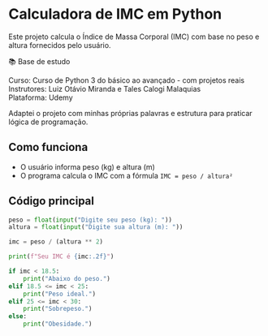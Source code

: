 # Calculadora de IMC em Python

Este projeto calcula o Índice de Massa Corporal (IMC) com base no peso e altura fornecidos pelo usuário.

📚 Base de estudo

Curso: Curso de Python 3 do básico ao avançado - com projetos reais  
Instrutores: Luiz Otávio Miranda e Tales Calogi Malaquias  
Plataforma: Udemy  

Adaptei o projeto com minhas próprias palavras e estrutura para praticar lógica de programação.

## Como funciona

- O usuário informa peso (kg) e altura (m)
- O programa calcula o IMC com a fórmula `IMC = peso / altura²`


## Código principal

```python
peso = float(input("Digite seu peso (kg): "))
altura = float(input("Digite sua altura (m): "))

imc = peso / (altura ** 2)

print(f"Seu IMC é {imc:.2f}")

if imc < 18.5:
    print("Abaixo do peso.")
elif 18.5 <= imc < 25:
    print("Peso ideal.")
elif 25 <= imc < 30:
    print("Sobrepeso.")
else:
    print("Obesidade.")